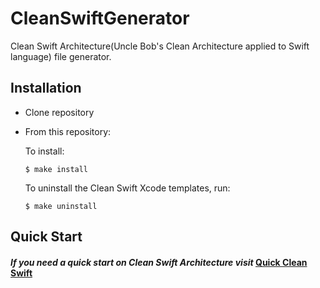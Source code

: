 # CleanSwiftGenerator

Clean Swift Architecture(Uncle Bob's Clean Architecture applied to Swift language) file generator.

## Installation

-  Clone repository
-  From this repository:
    
    To install:
    ```
    $ make install
    ```

    To uninstall the Clean Swift Xcode templates, run:
    ```
    $ make uninstall
    ```

## Quick Start
   
   #### _If you need a quick start on Clean Swift Architecture visit_  [Quick Clean Swift](https://betterprogramming.pub/quick-clean-swift-4955d8ac6788)
    
